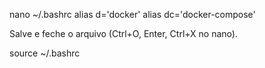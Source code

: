 nano ~/.bashrc
alias d='docker'
alias dc='docker-compose'

Salve e feche o arquivo (Ctrl+O, Enter, Ctrl+X no nano).

source ~/.bashrc
